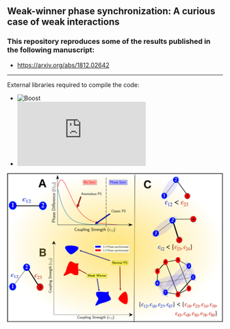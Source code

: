 ## Weak-winner phase synchronization: A curious case of weak interactions
### This repository reproduces some of the results published in the following manuscript:
* https://arxiv.org/abs/1812.02642

---
External libraries required to compile the code:
* ![Boost](https://www.boost.org)
* ![Eigen](https://eigen.tuxfamily.org/index.php?title=Main_Page)

![main schematic](WW_Schematic.png)
